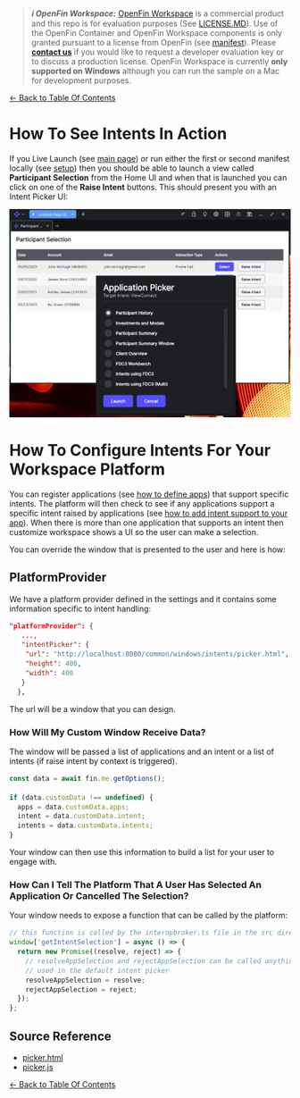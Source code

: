 > **_:information_source: OpenFin Workspace:_** [OpenFin Workspace](https://www.openfin.co/workspace/) is a commercial product and this repo is for evaluation purposes (See [LICENSE.MD](../LICENSE.MD)). Use of the OpenFin Container and OpenFin Workspace components is only granted pursuant to a license from OpenFin (see [manifest](../public/manifest.fin.json)). Please [**contact us**](https://www.openfin.co/workspace/poc/) if you would like to request a developer evaluation key or to discuss a production license.
> OpenFin Workspace is currently **only supported on Windows** although you can run the sample on a Mac for development purposes.

[<- Back to Table Of Contents](../README.md)

# How To See Intents In Action

If you Live Launch (see [main page](../README.md)) or run either the first or second manifest locally (see [setup](./how-to-setup-customize-workspace.md)) then you should be able to launch a view called **Participant Selection** from the Home UI and when that is launched you can click on one of the **Raise Intent** buttons. This should present you with an Intent Picker UI:

![Default Intent Picker](./assets/intent-picker.png)

# How To Configure Intents For Your Workspace Platform

You can register applications (see [how to define apps](./how-to-define-apps.md)) that support specific intents. The platform will then check to see if any applications support a specific intent raised by applications (see [how to add intent support to your app](./how-to-add-intent-support-to-your-app.md)). When there is more than one application that supports an intent then customize workspace shows a UI so the user can make a selection.

You can override the window that is presented to the user and here is how:

## PlatformProvider

We have a platform provider defined in the settings and it contains some information specific to intent handling:

```json
"platformProvider": {
   ...,
   "intentPicker": {
    "url": "http://localhost:8080/common/windows/intents/picker.html",
    "height": 400,
    "width": 400
   }
  },

```

The url will be a window that you can design.

### How Will My Custom Window Receive Data?

The window will be passed a list of applications and an intent or a list of intents (if raise intent by context is triggered).

```javascript
const data = await fin.me.getOptions();

if (data.customData !== undefined) {
  apps = data.customData.apps;
  intent = data.customData.intent;
  intents = data.customData.intents;
}
```

Your window can then use this information to build a list for your user to engage with.

### How Can I Tell The Platform That A User Has Selected An Application Or Cancelled The Selection?

Your window needs to expose a function that can be called by the platform:

```javascript
// this function is called by the interopbroker.ts file in the src directory so that it waits to see whether the end user has made a selection or cancelled the intent request.
window['getIntentSelection'] = async () => {
  return new Promise((resolve, reject) => {
    // resolveAppSelection and rejectAppSelection can be called anything. They just represent the function names
    // used in the default intent picker
    resolveAppSelection = resolve;
    rejectAppSelection = reject;
  });
};
```

## Source Reference

- [picker.html](../../common/public/windows/intents/picker.html)
- [picker.js](../../common/public/windows/intents/picker.js)

[<- Back to Table Of Contents](../README.md)

